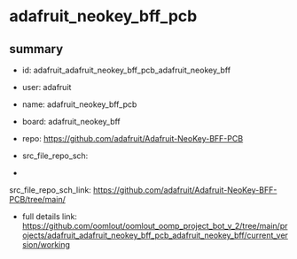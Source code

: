 # adafruit_neokey_bff_pcb
 
## summary 
* id: adafruit_adafruit_neokey_bff_pcb_adafruit_neokey_bff
* user: adafruit
* name: adafruit_neokey_bff_pcb
* board: adafruit_neokey_bff
* repo: https://github.com/adafruit/Adafruit-NeoKey-BFF-PCB



* src_file_repo_sch: 
*
 src_file_repo_sch_link: https://github.com/adafruit/Adafruit-NeoKey-BFF-PCB/tree/main/
* full details link: https://github.com/oomlout/oomlout_oomp_project_bot_v_2/tree/main/projects/adafruit_adafruit_neokey_bff_pcb_adafruit_neokey_bff/current_version/working  






